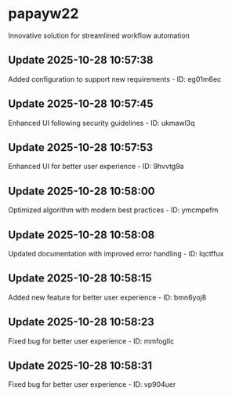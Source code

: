 # papayw22
Innovative solution for streamlined workflow automation

## Update 2025-10-28 10:57:38
Added configuration to support new requirements - ID: eg01m6ec


## Update 2025-10-28 10:57:45
Enhanced UI following security guidelines - ID: ukmawl3q


## Update 2025-10-28 10:57:53
Enhanced UI for better user experience - ID: 9hvvtg9a


## Update 2025-10-28 10:58:00
Optimized algorithm with modern best practices - ID: ymcmpefm


## Update 2025-10-28 10:58:08
Updated documentation with improved error handling - ID: lqctffux


## Update 2025-10-28 10:58:15
Added new feature for better user experience - ID: bmn6yoj8


## Update 2025-10-28 10:58:23
Fixed bug for better user experience - ID: mmfogllc


## Update 2025-10-28 10:58:31
Fixed bug for better user experience - ID: vp904uer

